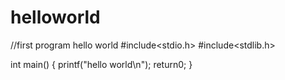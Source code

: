 # helloworld
//first program hello world
#include<stdio.h>
#include<stdlib.h>

int  main()
{
printf("hello world\n");
return0;
}
